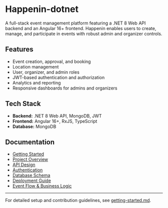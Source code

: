 # Happenin-dotnet

A full-stack event management platform featuring a .NET 8 Web API backend and an Angular 16+ frontend. Happenin enables users to create, manage, and participate in events with robust admin and organizer controls.

## Features
- Event creation, approval, and booking
- Location management
- User, organizer, and admin roles
- JWT-based authentication and authorization
- Analytics and reporting
- Responsive dashboards for admins and organizers

## Tech Stack
- **Backend:** .NET 8 Web API, MongoDB, JWT
- **Frontend:** Angular 16+, RxJS, TypeScript
- **Database:** MongoDB

## Documentation
- [Getting Started](getting-started.md)
- [Project Overview](overview.md)
- [API Design](api-design.md)
- [Authentication](auth.md)
- [Database Schema](database.md)
- [Deployment Guide](deployment.md)
- [Event Flow & Business Logic](event-flow.md)

---

For detailed setup and contribution guidelines, see [getting-started.md](getting-started.md).
